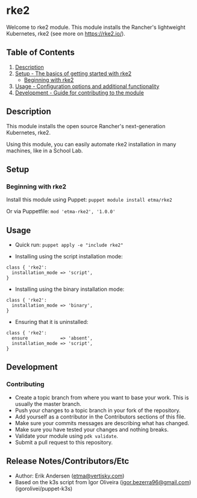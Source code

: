 # rke2

Welcome to rke2 module. This module installs the Rancher's lightweight
Kubernetes, rke2 (see more on https://rke2.io/).

## Table of Contents

1. [Description](#description)
1. [Setup - The basics of getting started with rke2](#setup)
   - [Beginning with rke2](#beginning-with-rke2)
1. [Usage - Configuration options and additional functionality](#usage)
1. [Development - Guide for contributing to the module](#development)

## Description

This module installs the open source Rancher's next-generation Kubernetes, rke2.

Using this module, you can easily automate rke2 installation in many machines,
like in a School Lab.

## Setup

### Beginning with rke2

Install this module using Puppet: `puppet module install etma/rke2`

Or via Puppetfile: `mod 'etma-rke2', '1.0.0'`

## Usage

- Quick run: `puppet apply -e "include rke2"`

- Installing using the script installation mode:

```puppet
class { 'rke2':
  installation_mode => 'script',
}
```

- Installing using the binary installation mode:

```puppet
class { 'rke2':
  installation_mode => 'binary',
}
```

- Ensuring that it is uninstalled:

```puppet
class { 'rke2':
  ensure            => 'absent',
  installation_mode => 'script',
}
```

## Development

### Contributing

- Create a topic branch from where you want to base your work. This is usually the master branch.
- Push your changes to a topic branch in your fork of the repository.
- Add yourself as a contributor in the Contributors sections of this file.
- Make sure your commits messages are describing what has changed.
- Make sure you have tested your changes and nothing breaks.
- Validate your module using `pdk validate`.
- Submit a pull request to this repository.

## Release Notes/Contributors/Etc

- Author: Erik Andersen (etma@vertisky.com)
- Based on the k3s script from Igor Oliveira (igor.bezerra96@gmail.com) (igorolivei/puppet-k3s)
